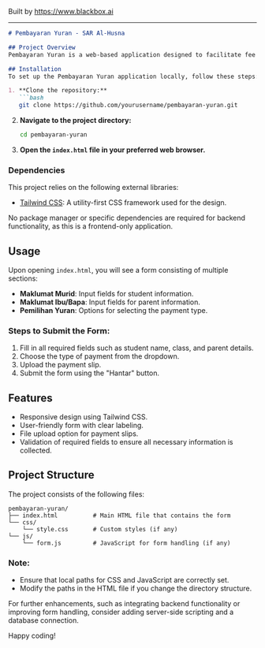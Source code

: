 
Built by https://www.blackbox.ai

---

```markdown
# Pembayaran Yuran - SAR Al-Husna

## Project Overview
Pembayaran Yuran is a web-based application designed to facilitate fee payments for students at SAR Al-Husna. This application provides an intuitive form for parents to submit student details, select payment types, and upload payment slips. The user interface is styled with Tailwind CSS, ensuring a responsive and modern design.

## Installation
To set up the Pembayaran Yuran application locally, follow these steps:

1. **Clone the repository:**
   ```bash
   git clone https://github.com/yourusername/pembayaran-yuran.git
   ```

2. **Navigate to the project directory:**
   ```bash
   cd pembayaran-yuran
   ```

3. **Open the `index.html` file in your preferred web browser.**

### Dependencies
This project relies on the following external libraries:
- [Tailwind CSS](https://tailwindcss.com/): A utility-first CSS framework used for the design.

No package manager or specific dependencies are required for backend functionality, as this is a frontend-only application.

## Usage
Upon opening `index.html`, you will see a form consisting of multiple sections:
- **Maklumat Murid**: Input fields for student information.
- **Maklumat Ibu/Bapa**: Input fields for parent information.
- **Pemilihan Yuran**: Options for selecting the payment type.

### Steps to Submit the Form:
1. Fill in all required fields such as student name, class, and parent details.
2. Choose the type of payment from the dropdown.
3. Upload the payment slip.
4. Submit the form using the "Hantar" button.

## Features
- Responsive design using Tailwind CSS.
- User-friendly form with clear labeling.
- File upload option for payment slips.
- Validation of required fields to ensure all necessary information is collected.

## Project Structure
The project consists of the following files:
```
pembayaran-yuran/
├── index.html          # Main HTML file that contains the form
└── css/
    └── style.css       # Custom styles (if any)
└── js/
    └── form.js         # JavaScript for form handling (if any)
```

### Note:
- Ensure that local paths for CSS and JavaScript are correctly set.
- Modify the paths in the HTML file if you change the directory structure.

For further enhancements, such as integrating backend functionality or improving form handling, consider adding server-side scripting and a database connection.

Happy coding!
```